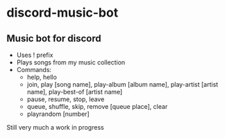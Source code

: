 # discord-music-bot
Music bot for discord
---------------------
- Uses ! prefix
- Plays songs from my music collection
- Commands:
    - help, hello
    - join, play [song name], play-album [album name], play-artist [artist name], play-best-of [artist name]
    - pause, resume, stop, leave
    - queue, shuffle, skip, remove [queue place], clear
    - playrandom [number]

Still very much a work in progress
